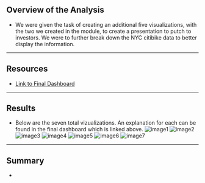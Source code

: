 ## Overview of the Analysis
- We were given the task of creating an additional five visualizations, with the two we created in the module, to create a presentation to putch to investors. We were to further break down the NYC citibike data to better display the information.
--------------------------
## Resources
- [Link to Final Dashboard](https://public.tableau.com/app/profile/nicholas.weyenberg/viz/NYC-Citibike-Data/Story1)
--------------------------
## Results
- Below are the seven total vizualizations. An explanation for each can be found in the final dashboard which is linked above.
![image1](https://user-images.githubusercontent.com/80421977/123153541-64843400-d42b-11eb-8420-4ce46d66ba93.PNG)
![image2](https://user-images.githubusercontent.com/80421977/123153545-65b56100-d42b-11eb-852d-151cb5f08d4f.PNG)
![image3](https://user-images.githubusercontent.com/80421977/123153555-66e68e00-d42b-11eb-90d1-944c1e32b9e9.PNG)
![image4](https://user-images.githubusercontent.com/80421977/123153557-6817bb00-d42b-11eb-9671-0b7a598ece00.PNG)
![image5](https://user-images.githubusercontent.com/80421977/123153563-69e17e80-d42b-11eb-8a3e-07f09ae70e63.PNG)
![image6](https://user-images.githubusercontent.com/80421977/123153565-6b12ab80-d42b-11eb-9ee3-b50b7840ad29.PNG)
![image7](https://user-images.githubusercontent.com/80421977/123153570-6bab4200-d42b-11eb-875c-94f81f94a296.PNG)
--------------------------
## Summary
- 

